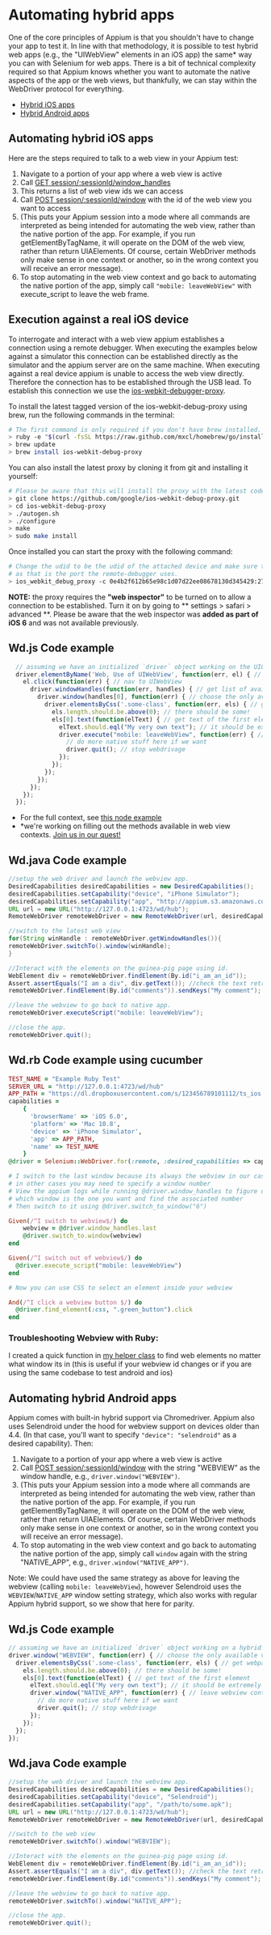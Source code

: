 # Automating hybrid apps

One of the core principles of Appium is that you shouldn't have to change
your app to test it. In line with that methodology, it is possible to test
hybrid web apps (e.g., the "UIWebView" elements in an iOS app) the same* way
you can with Selenium for web apps. There is a bit of technical complexity
required so that Appium knows whether you want to automate the native aspects
 of the app or the web views, but thankfully, we can stay within the
 WebDriver protocol for everything.

*  [Hybrid iOS apps](#ios)
*  [Hybrid Android apps](#android)

## Automating hybrid iOS apps

Here are the steps required to talk to a web view in your Appium test:

1.  Navigate to a portion of your app where a web view is active
1.  Call [GET session/:sessionId/window_handles](http://code.google.com/p/selenium/wiki/JsonWireProtocol#/session/:sessionId/window_handles)
1.  This returns a list of web view ids we can access
1.  Call [POST session/:sessionId/window](http://code.google.com/p/selenium/wiki/JsonWireProtocol#/session/:sessionId/window)
with the id of the web view you want to access
1.  (This puts your Appium session into a mode where all commands are
interpreted as being intended for automating the web view,
rather than the native portion of the app. For example,
if you run getElementByTagName, it will operate on the DOM of the web view,
rather than return UIAElements. Of course, certain WebDriver methods only
make sense in one context or another, so in the wrong context you will
receive an error message).
1.  To stop automating in the web view context and go back to automating the
native portion of the app, simply call `"mobile: leaveWebView"` with
execute_script to leave the web frame.

## Execution against a real iOS device

To interrogate and interact with a web view appium establishes a connection
using a remote debugger. When executing the examples below against a
simulator this connection can be established directly as the simulator and
the appium server are on the same machine. When executing against a real
device appium is unable to access the web view directly. Therefore the
connection has to be established through the USB lead. To establish this
connection we use the [ios-webkit-debugger-proxy](https://github.com/google/ios-webkit-debug-proxy).

To install the latest tagged version of the ios-webkit-debug-proxy using
brew, run the following commands in the terminal:

``` bash
# The first command is only required if you don't have brew installed.
> ruby -e "$(curl -fsSL https://raw.github.com/mxcl/homebrew/go/install)"
> brew update
> brew install ios-webkit-debug-proxy
```

You can also install the latest proxy by cloning it from git and installing
it yourself:

``` bash
# Please be aware that this will install the proxy with the latest code (and not a tagged version).
> git clone https://github.com/google/ios-webkit-debug-proxy.git
> cd ios-webkit-debug-proxy
> ./autogen.sh
> ./configure
> make
> sudo make install
```

Once installed you can start the proxy with the following command:

``` bash
# Change the udid to be the udid of the attached device and make sure to set the port to 27753 
# as that is the port the remote-debugger uses.
> ios_webkit_debug_proxy -c 0e4b2f612b65e98c1d07d22ee08678130d345429:27753 -d
``` 

**NOTE:** the proxy requires the **"web inspector"** to be turned on to allow
a connection to be established. Turn it on by going to ** settings > safari >
advanced **. Please be aware that the web inspector was **added as part of
iOS 6** and was not available previously.

## Wd.js Code example

```js
  // assuming we have an initialized `driver` object working on the UICatalog app
  driver.elementByName('Web, Use of UIWebView', function(err, el) { // find button to nav to view
    el.click(function(err) { // nav to UIWebView
      driver.windowHandles(function(err, handles) { // get list of available views
        driver.window(handles[0], function(err) { // choose the only available view
          driver.elementsByCss('.some-class', function(err, els) { // get webpage elements by css
            els.length.should.be.above(0); // there should be some!
            els[0].text(function(elText) { // get text of the first element
              elText.should.eql("My very own text"); // it should be extremely personal and awesome
              driver.execute("mobile: leaveWebView", function(err) { // leave webview context
                // do more native stuff here if we want
                driver.quit(); // stop webdrivage
              });
            });
          });
        });
      });
    });
  });
```

* For the full context, see [this node example](https://github.com/appium/appium/blob/master/sample-code/examples/node/hybrid.js)
* *we're working on filling out the methods available in web view contexts. [Join us in our quest!](http://appium.io/get-involved.html)

## Wd.java Code example

```java
//setup the web driver and launch the webview app.
DesiredCapabilities desiredCapabilities = new DesiredCapabilities();
desiredCapabilities.setCapability("device", "iPhone Simulator");
desiredCapabilities.setCapability("app", "http://appium.s3.amazonaws.com/WebViewApp6.0.app.zip");
URL url = new URL("http://127.0.0.1:4723/wd/hub");
RemoteWebDriver remoteWebDriver = new RemoteWebDriver(url, desiredCapabilities);

//switch to the latest web view
for(String winHandle : remoteWebDriver.getWindowHandles()){
remoteWebDriver.switchTo().window(winHandle);
}

//Interact with the elements on the guinea-pig page using id.
WebElement div = remoteWebDriver.findElement(By.id("i_am_an_id"));
Assert.assertEquals("I am a div", div.getText()); //check the text retrieved matches expected value
remoteWebDriver.findElement(By.id("comments")).sendKeys("My comment"); //populate the comments field by id.

//leave the webview to go back to native app.
remoteWebDriver.executeScript("mobile: leaveWebView");

//close the app.
remoteWebDriver.quit();
```

## Wd.rb Code example using cucumber

```ruby
TEST_NAME = "Example Ruby Test"
SERVER_URL = "http://127.0.0.1:4723/wd/hub" 
APP_PATH = "https://dl.dropboxusercontent.com/s/123456789101112/ts_ios.zip"
capabilities =
    {
      'browserName' => 'iOS 6.0',
      'platform' => 'Mac 10.8',
      'device' => 'iPhone Simulator',
      'app' => APP_PATH,
      'name' => TEST_NAME
    }
@driver = Selenium::WebDriver.for(:remote, :desired_capabilities => capabilities, :url => SERVER_URL)

# I switch to the last window because its always the webview in our case,
# in other cases you may need to specify a window number
# View the appium logs while running @driver.window_handles to figure out
# which window is the one you want and find the associated number
# Then switch to it using @driver.switch_to_window("6")

Given(/^I switch to webview$/) do 
	webview = @driver.window_handles.last
	@driver.switch_to.window(webview)
end

Given(/^I switch out of webview$/) do
  @driver.execute_script("mobile: leaveWebView")    
end

# Now you can use CSS to select an element inside your webview

And(/^I click a webview button $/) do
  @driver.find_element(:css, ".green_button").click
end
```

### Troubleshooting Webview with Ruby:

I created a quick function in [my helper class](https://gist.github.com/feelobot/7309729)
to find web elements no matter what window its in (this is useful if your
webview id changes or if you are using the same codebase to test android and
ios)


## Automating hybrid Android apps

Appium comes with built-in hybrid support via Chromedriver. Appium also uses
Selendroid under the hood for webview support on devices older than 4.4. (In
that case, you'll want to specify `"device": "selendroid"` as a desired
capability). Then:

1.  Navigate to a portion of your app where a web view is active
1.  Call [POST session/:sessionId/window](http://code.google.com/p/selenium/wiki/JsonWireProtocol#/session/:sessionId/window)
with the string "WEBVIEW" as the window handle, e.g., `driver.window("WEBVIEW")`.
1.  (This puts your Appium session into a mode where all commands are
interpreted as being intended for automating the web view,
rather than the native portion of the app. For example,
if you run getElementByTagName, it will operate on the DOM of the web view,
rather than return UIAElements. Of course, certain WebDriver methods only
make sense in one context or another, so in the wrong context you will
receive an error message).
1.  To stop automating in the web view context and go back to automating the
native portion of the app, simply call `window` again with the string
"NATIVE_APP", e.g., `driver.window("NATIVE_APP")`.

Note: We could have used the same strategy as above for leaving the webview
(calling `mobile: leaveWebView`), however Selendroid uses the
`WEBVIEW`/`NATIVE_APP` window setting strategy, which also works with regular
 Appium hybrid support, so we show that here for parity.

## Wd.js Code example

```js
// assuming we have an initialized `driver` object working on a hybrid app
driver.window("WEBVIEW", function(err) { // choose the only available view
  driver.elementsByCss('.some-class', function(err, els) { // get webpage elements by css
    els.length.should.be.above(0); // there should be some!
    els[0].text(function(elText) { // get text of the first element
      elText.should.eql("My very own text"); // it should be extremely personal and awesome
      driver.window("NATIVE_APP", function(err) { // leave webview context
        // do more native stuff here if we want
        driver.quit(); // stop webdrivage
      });
    });
  });
});
```

## Wd.java Code example

```java
//setup the web driver and launch the webview app.
DesiredCapabilities desiredCapabilities = new DesiredCapabilities();
desiredCapabilities.setCapability("device", "Selendroid");
desiredCapabilities.setCapability("app", "/path/to/some.apk");
URL url = new URL("http://127.0.0.1:4723/wd/hub");
RemoteWebDriver remoteWebDriver = new RemoteWebDriver(url, desiredCapabilities);

//switch to the web view
remoteWebDriver.switchTo().window("WEBVIEW");

//Interact with the elements on the guinea-pig page using id.
WebElement div = remoteWebDriver.findElement(By.id("i_am_an_id"));
Assert.assertEquals("I am a div", div.getText()); //check the text retrieved matches expected value
remoteWebDriver.findElement(By.id("comments")).sendKeys("My comment"); //populate the comments field by id.

//leave the webview to go back to native app.
remoteWebDriver.switchTo().window("NATIVE_APP");

//close the app.
remoteWebDriver.quit();
```